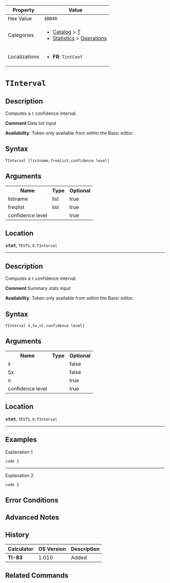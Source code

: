 | Property      | Value |
|---------------|-------|
| Hex Value     | `$BB48`|
| Categories    | <ul><li>[Catalog](<../categories/Catalog.md>) > [T](<../categories/Catalog.md#T>)</li><li>[Statistics](<../categories/Statistics.md>) > [Operations](<../categories/Statistics.md#Operations>)</li></ul> |
| Localizations | <ul><li><b>FR</b>: `TintConf `</li></ul> |

# `TInterval `

## Description
Computes a `t` confidence interval.

<b>Comment</b>:Data list input

<b>Availability</b>: Token only available from within the Basic editor.

## Syntax
`TInterval [listname,freqlist,confidence level]`

## Arguments
<table>
<tr><th>Name</th><th>Type</th><th>Optional</th></tr>

<tr><td>listname</td><td>list</td><td>true</td></tr>

<tr><td>freqlist</td><td>list</td><td>true</td></tr>

<tr><td>confidence level</td><td></td><td>true</td></tr>

</table>

## Location
<tt><kbd><b>stat</b></kbd></tt>, `TESTS`, `8:TInterval`
<hr>

## Description
Computes a `t` confidence interval.

<b>Comment</b>:Summary stats input

<b>Availability</b>: Token only available from within the Basic editor.

## Syntax
`TInterval x̄,Sx,n[,confidence level]`

## Arguments
<table>
<tr><th>Name</th><th>Type</th><th>Optional</th></tr>

<tr><td>x̄</td><td></td><td>false</td></tr>

<tr><td>Sx</td><td></td><td>false</td></tr>

<tr><td>n</td><td></td><td>true</td></tr>

<tr><td>confidence level</td><td></td><td>true</td></tr>

</table>

## Location
<tt><kbd><b>stat</b></kbd></tt>, `TESTS`, `8:TInterval`
<hr>

## Examples

Explanation 1
```ti-basic
code 1
```
---
Explanation 2
```ti-basic
code 2
```

## Error Conditions


## Advanced Notes


## History
| Calculator | OS Version | Description |
|------------|------------|-------------|
| <b>TI-83</b> | 1.010 | Added

## Related Commands

    